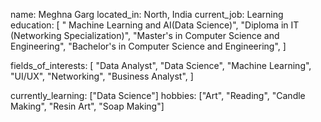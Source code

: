 name: Meghna Garg
located_in: North, India
current_job: Learning
education:
  [
    " Machine Learning and AI(Data Science)",
    "Diploma in IT (Networking Specialization)",
    "Master's in Computer Science and Engineering",
    "Bachelor's in Computer Science and Engineering",
  ]


fields_of_interests:
  [
    "Data Analyst",
    "Data Science",
    "Machine Learning",
    "UI/UX",
    "Networking",
    "Business Analyst",
  ]
  
currently_learning: ["Data Science"]
hobbies: ["Art", "Reading", "Candle Making", "Resin Art", "Soap Making"]

